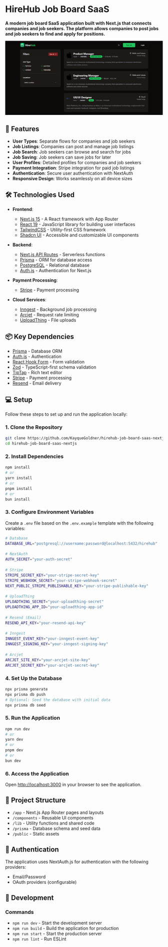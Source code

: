 # HireHub Job Board SaaS

**A modern job board SaaS application built with Next.js that connects companies and job seekers. The platform allows companies to post jobs and job seekers to find and apply for positions.**

![Application Screenshot](/hirehub-job-board-saas.png "HireHub Job Board")

## 🚀 Features

- **User Types**: Separate flows for companies and job seekers
- **Job Listings**: Companies can post and manage job listings
- **Job Search**: Job seekers can browse and search for jobs
- **Job Saving**: Job seekers can save jobs for later
- **User Profiles**: Detailed profiles for companies and job seekers
- **Payment Integration**: Stripe integration for paid job listings
- **Authentication**: Secure user authentication with NextAuth
- **Responsive Design**: Works seamlessly on all device sizes

## 🛠️ Technologies Used

- **Frontend**:
  - [Next.js 15](https://nextjs.org/) - A React framework with App Router
  - [React 19](https://react.dev/) - JavaScript library for building user interfaces
  - [TailwindCSS](https://tailwindcss.com/) - Utility-first CSS framework
  - [Shadcn UI](https://ui.shadcn.com/) - Accessible and customizable UI components

- **Backend**:
  - [Next.js API Routes](https://nextjs.org/docs/pages/building-your-application/routing/api-routes) - Serverless functions
  - [Prisma](https://www.prisma.io/) - ORM for database access
  - [PostgreSQL](https://www.postgresql.org/) - Relational database
  - [Auth.js](https://authjs.dev/) - Authentication for Next.js

- **Payment Processing**:
  - [Stripe](https://stripe.com/) - Payment processing

- **Cloud Services**:
  - [Inngest](https://www.inngest.com/) - Background job processing
  - [Arcjet](https://arcjet.com/) - Request rate limiting
  - [UploadThing](https://uploadthing.com/) - File uploads

## 📦 Key Dependencies

- [Prisma](https://www.prisma.io/) - Database ORM
- [Auth.js](https://authjs.dev/) - Authentication
- [React Hook Form](https://www.react-hook-form.com/) - Form validation
- [Zod](https://zod.dev/) - TypeScript-first schema validation
- [TipTap](https://tiptap.dev/) - Rich text editor
- [Stripe](https://stripe.com/) - Payment processing
- [Resend](https://resend.com/) - Email delivery

## 💻 Setup

Follow these steps to set up and run the application locally:

### 1. Clone the Repository

```bash
git clone https://github.com/KayqueGoldner/hirehub-job-board-saas-nextjs.git
cd hirehub-job-board-saas-nextjs
```

### 2. Install Dependencies

```bash
npm install
# or
yarn install
# or
pnpm install
# or
bun install
```

### 3. Configure Environment Variables

Create a `.env` file based on the `.env.example` template with the following variables:

```bash
# Database
DATABASE_URL="postgresql://username:password@localhost:5432/hirehub"

# NextAuth
AUTH_SECRET="your-auth-secret"

# Stripe
STRIPE_SECRET_KEY="your-stripe-secret-key"
STRIPE_WEBHOOK_SECRET="your-stripe-webhook-secret"
NEXT_PUBLIC_STRIPE_PUBLISHABLE_KEY="your-stripe-publishable-key"

# UploadThing
UPLOADTHING_SECRET="your-uploadthing-secret"
UPLOADTHING_APP_ID="your-uploadthing-app-id"

# Resend (Email)
RESEND_API_KEY="your-resend-api-key"

# Inngest
INNGEST_EVENT_KEY="your-inngest-event-key"
INNGEST_SIGNING_KEY="your-inngest-signing-key"

# Arcjet
ARCJET_SITE_KEY="your-arcjet-site-key"
ARCJET_SECRET_KEY="your-arcjet-secret-key"
```

### 4. Set Up the Database

```bash
npx prisma generate
npx prisma db push
# Optional: Seed the database with initial data
npx prisma db seed
```

### 5. Run the Application

```bash
npm run dev
# or
yarn dev
# or
pnpm dev
# or
bun dev
```

### 6. Access the Application

Open [http://localhost:3000](http://localhost:3000) in your browser to see the application.

## 📝 Project Structure

- `/app` - Next.js App Router pages and layouts
- `/components` - Reusable UI components
- `/lib` - Utility functions and shared code
- `/prisma` - Database schema and seed data
- `/public` - Static assets

## 🔐 Authentication

The application uses NextAuth.js for authentication with the following providers:
- Email/Password
- OAuth providers (configurable)

## 🧪 Development

### Commands

- `npm run dev` - Start the development server
- `npm run build` - Build the application for production
- `npm run start` - Start the production server
- `npm run lint` - Run ESLint
